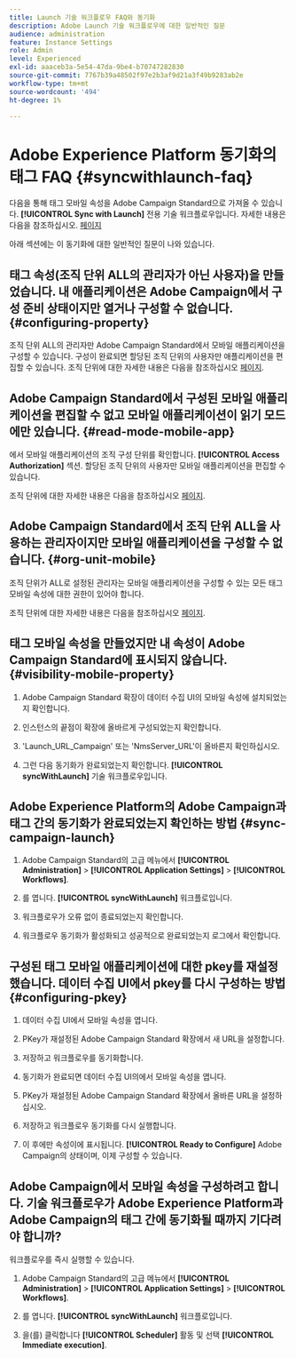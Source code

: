 ```yaml
---
title: Launch 기술 워크플로우 FAQ와 동기화
description: Adobe Launch 기술 워크플로우에 대한 일반적인 질문
audience: administration
feature: Instance Settings
role: Admin
level: Experienced
exl-id: aaaceb3a-5e54-47da-9be4-b70747282830
source-git-commit: 7767b39a48502f97e2b3af9d21a3f49b9283ab2e
workflow-type: tm+mt
source-wordcount: '494'
ht-degree: 1%

---
```


# Adobe Experience Platform 동기화의 태그 FAQ {#syncwithlaunch-faq}

다음을 통해 태그 모바일 속성을 Adobe Campaign Standard으로 가져올 수 있습니다. **[!UICONTROL Sync with Launch]** 전용 기술 워크플로우입니다. 자세한 내용은 다음을 참조하십시오. [페이지](../../administration/using/technical-workflows.md)

아래 섹션에는 이 동기화에 대한 일반적인 질문이 나와 있습니다.

## 태그 속성(조직 단위 ALL의 관리자가 아닌 사용자)을 만들었습니다. 내 애플리케이션은 Adobe Campaign에서 구성 준비 상태이지만 열거나 구성할 수 없습니다. {#configuring-property}

조직 단위 ALL의 관리자만 Adobe Campaign Standard에서 모바일 애플리케이션을 구성할 수 있습니다. 구성이 완료되면 할당된 조직 단위의 사용자만 애플리케이션을 편집할 수 있습니다. 조직 단위에 대한 자세한 내용은 다음을 참조하십시오 [페이지](../../administration/using/organizational-units.md).

## Adobe Campaign Standard에서 구성된 모바일 애플리케이션을 편집할 수 없고 모바일 애플리케이션이 읽기 모드에만 있습니다. {#read-mode-mobile-app}

에서 모바일 애플리케이션의 조직 구성 단위를 확인합니다. **[!UICONTROL Access Authorization]** 섹션. 할당된 조직 단위의 사용자만 모바일 애플리케이션을 편집할 수 있습니다.

조직 단위에 대한 자세한 내용은 다음을 참조하십시오 [페이지](../../administration/using/organizational-units.md).

## Adobe Campaign Standard에서 조직 단위 ALL을 사용하는 관리자이지만 모바일 애플리케이션을 구성할 수 없습니다. {#org-unit-mobile}

조직 단위가 ALL로 설정된 관리자는 모바일 애플리케이션을 구성할 수 있는 모든 태그 모바일 속성에 대한 권한이 있어야 합니다.

조직 단위에 대한 자세한 내용은 다음을 참조하십시오 [페이지](../../administration/using/organizational-units.md).

## 태그 모바일 속성을 만들었지만 내 속성이 Adobe Campaign Standard에 표시되지 않습니다. {#visibility-mobile-property}

1. Adobe Campaign Standard 확장이 데이터 수집 UI의 모바일 속성에 설치되었는지 확인합니다.

1. 인스턴스의 끝점이 확장에 올바르게 구성되었는지 확인합니다.

1. &#39;Launch_URL_Campaign&#39; 또는 &#39;NmsServer_URL&#39;이 올바른지 확인하십시오.

1. 그런 다음 동기화가 완료되었는지 확인합니다. **[!UICONTROL syncWithLaunch]** 기술 워크플로우입니다.

## Adobe Experience Platform의 Adobe Campaign과 태그 간의 동기화가 완료되었는지 확인하는 방법 {#sync-campaign-launch}

1. Adobe Campaign Standard의 고급 메뉴에서 **[!UICONTROL Administration]** > **[!UICONTROL Application Settings]** > **[!UICONTROL Workflows]**.

1. 를 엽니다. **[!UICONTROL syncWithLaunch]** 워크플로입니다.

1. 워크플로우가 오류 없이 종료되었는지 확인합니다.

1. 워크플로우 동기화가 활성화되고 성공적으로 완료되었는지 로그에서 확인합니다.

## 구성된 태그 모바일 애플리케이션에 대한 pkey를 재설정했습니다. 데이터 수집 UI에서 pkey를 다시 구성하는 방법 {#configuring-pkey}

1. 데이터 수집 UI에서 모바일 속성을 엽니다.

1. PKey가 재설정된 Adobe Campaign Standard 확장에서 새 URL을 설정합니다.

1. 저장하고 워크플로우를 동기화합니다.

1. 동기화가 완료되면 데이터 수집 UI의에서 모바일 속성을 엽니다.

1. PKey가 재설정된 Adobe Campaign Standard 확장에서 올바른 URL을 설정하십시오.

1. 저장하고 워크플로우 동기화를 다시 실행합니다.

1. 이 후에만 속성이에 표시됩니다. **[!UICONTROL Ready to Configure]** Adobe Campaign의 상태이며, 이제 구성할 수 있습니다.

## Adobe Campaign에서 모바일 속성을 구성하려고 합니다. 기술 워크플로우가 Adobe Experience Platform과 Adobe Campaign의 태그 간에 동기화될 때까지 기다려야 합니까?

워크플로우를 즉시 실행할 수 있습니다.

1. Adobe Campaign Standard의 고급 메뉴에서 **[!UICONTROL Administration]** > **[!UICONTROL Application Settings]** > **[!UICONTROL Workflows]**.

1. 를 엽니다. **[!UICONTROL syncWithLaunch]** 워크플로입니다.

1. 을(를) 클릭합니다 **[!UICONTROL Scheduler]** 활동 및 선택 **[!UICONTROL Immediate execution]**.
